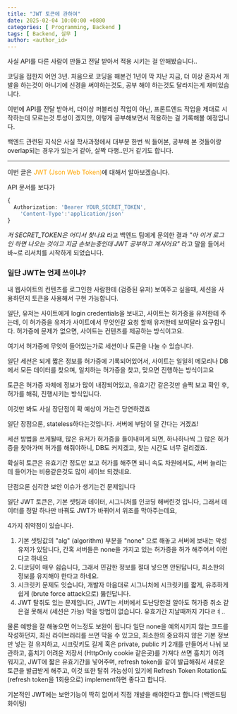 ```yaml
---
title: "JWT 토큰에 관하여"
date: 2025-02-04 10:00:00 +0800
categories: [ Programming, Backend ]
tags: [ Backend, 실무 ]
author: <author_id>   
---
```


사실 API를 다른 사람이 만들고 전달 받아서 적용 시키는 걸 안해봤습니다..

코딩을 접한지 어언 3년. 처음으로 코딩을 해본건 1년이 막 지난 지금, 더 이상 혼자서 개발을 하는것이 아니기에 
신경을 써야하는것도, 공부 해야 하는것도 달라지는게 재미있습니다.

이번에 API를 전달 받아서, 더이상 퍼블리싱 작업이 아닌, 프론트엔드 작업을 제대로 시작하는데 모르는것 투성이 겠지만, 이렇게 
공부해보면서 적용하는 걸 기록해볼 예정입니다.

백엔드 관련된 지식은 사실 학사과정에서 대부분 한번 씩 들어본, 공부해 본 것들이랑 overlap되는 경우가 있는거 같아, 살짝 다행..인거 같기도 합니다.

---

이번 글은 <font color="orange">JWT (Json Web Token)</font>에 대해서 알아보겠습니다.

API 문서를 보다가 
```typescript
{
  Authorization: 'Bearer YOUR_SECRET_TOKEN', 
    'Content-Type':'application/json'
}
``` 
<i>저 SECRET_TOKEN은 어디서 찾나요</i> 라고 백엔드 팀에게 문의한 결과 <i>"아 이거 로그인 하면 나오는 것이고 지금 손보는중인데 JWT 공부하고 계시어요"</i> 라고 말을 들어서 바~로 리서치를 시작하게 되었습니다.

### 일단 JWT는 언제 쓰이냐?

내 웹사이트의 컨텐츠를 로그인한 사람한테 (검증된 유저) 보여주고 싶을때, 세션을 사용하던지 토큰을 사용해서 구현 가능합니다.

일단, 유저는 사이트에게 login credentials을 보내고, 사이트는 허가증을 유저한테 주는데,
이 허가증을 유저가 사이트에서 무엇인갈 요청 할때 유저한테 보여달라 요구합니다.
허가증에 문제가 없으면, 사이트는 컨텐츠를 제공하는 방식이고요.

여기서 허가증에 무엇이 들어있는가로 세션이나 토큰을 나눌 수 있습니다.

일단 세션은 되게 짧은 정보를 허가증에 기록되어있어서, 사이트는 일일히 메모리나 DB에서 모든 데이터를 찾으며, 일치하는 허가증을 찾고,
맞으면 진행하는 방식이고요

토큰은 허가증 자체에 정보가 많이 내장되어있고, 유효기간 같은것만 슬쩍 보고 확인 후, 허가를 해줘, 진행시키는 방식입니다.

이것만 봐도 사실 장단점이 확 예상이 가는건 당연하겠죠

일단 장점으론, stateless하다는것입니다. 
서버에 부담이 덜 간다는 거겠죠!

세션 방법을 쓰게될때, 많은 유저가 허가증을 들이내미게 되면, 하나하나씩 그 많은 허가증을 찾아가며 허가를 해줘야하니, DB도 커지겠고, 찾는 시간도 너무 걸리겠죠.

확실히 토큰은 유효기간 정도만 보고 허가를 해주면 되니 속도 차원에서도, 서버 늘리는데 들어가는 비용같은것도 많이 세이브 되겠네요.

단점으론 심각한 보안 이슈가 생기는건 문제입니다

일단 JWT 토큰은, 기본 셋팅과 데이터, 시그니처를 인코딩 해버린것 입니다, 그래서 데이터를 정말 하나만 바꿔도 JWT가 바뀌어서 위조를 막아주는데요, 

4가지 취약점이 있습니다.

1. 기본 셋팅값의 "alg" (algorithm) 부분을 "none" 으로 해놓고 서버에 보내는 악성 유저가 있답니다, 간혹 서버들은 none을 가지고 있는 허가증을 허가 해주어서 이런다고 하네요 
2. 디코딩이 매우 쉽습니다, 그래서 민감한 정보를 절대 넣으면 안된답니다, 최소한의 정보를 유지해야 한다고 하네요.
3. 시크릿키 문제도 잇습니다, 개발자 마음대로 시그니처에 시크릿키를 짧게, 유추하게 쉽게 (brute force attack으로) 뚫린답니다.
4. JWT 탈취도 있는 문제입니다, JWT는 서버에서 도난당한걸 알아도 허가증 취소 같은걸 못해서 (세션은 가능) 막을 방법이 없습니다. 유효기간 지날때까지 기다ㄹㅕ..

물론 예방을 잘 해놓으면 어느정도 보완이 됩니다
일단 none을 예외시키지 않는 코드를 작성하던지, 최신 라이브러리를 쓰면 막을 수 있고요,
최소한의 중요하지 않은 기본 정보만 넣는 걸 유지하고, 시크릿키도 길게 혹은 private, public 키 2개를 만들어서 나눠 보관하고,
훔치기 어려운 저장서 (HttpOnly cookie 같은곳)를 가져다 쓰면 훔치기 어려워지고,
JWT에 짧은 유효기간을 넣어주며, refresh token을 같이 발급해줘서 새로운 토큰을 발급받게 해주고, 이것 또한 탈취 가능성이 있기에
Refresh Token Rotation도 (refresh token을 1회용으로) implement하면 좋다고 합니다.

기본적인 JWT에는 보안기능이 딱히 없어서 직접 개발을 해야한다고 합니다 (백엔드팀 화이팅)


